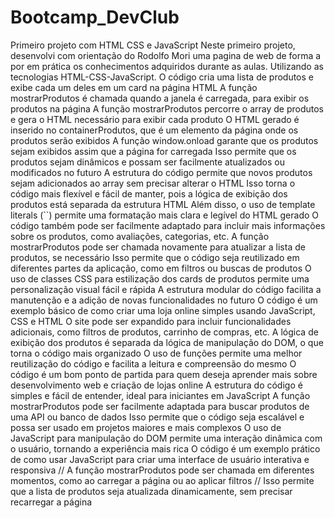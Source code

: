 # Bootcamp_DevClub
Primeiro projeto com HTML CSS e JavaScript
Neste primeiro projeto, desenvolvi com orientação do Rodolfo Mori uma pagina de web de forma a por em prática os conhecimentos 
adquiridos durante as aulas. Utilizando as tecnologias HTML-CSS-JavaScript.
O código cria uma lista de produtos e exibe cada um deles em um card na página HTML
A função mostrarProdutos é chamada quando a janela é carregada, para exibir os produtos na página
A função mostrarProdutos percorre o array de produtos e gera o HTML necessário para exibir cada produto
O HTML gerado é inserido no containerProdutos, que é um elemento da página onde os produtos serão exibidos
A função window.onload garante que os produtos sejam exibidos assim que a página for carregada
Isso permite que os produtos sejam dinâmicos e possam ser facilmente atualizados ou modificados no futuro
A estrutura do código permite que novos produtos sejam adicionados ao array sem precisar alterar o HTML
Isso torna o código mais flexível e fácil de manter, pois a lógica de exibição dos produtos está separada da estrutura HTML
Além disso, o uso de template literals (``) permite uma formatação mais clara e legível do HTML gerado
O código também pode ser facilmente adaptado para incluir mais informações sobre os produtos, como avaliações, categorias, etc.
A função mostrarProdutos pode ser chamada novamente para atualizar a lista de produtos, se necessário
Isso permite que o código seja reutilizado em diferentes partes da aplicação, como em filtros ou buscas de produtos
O uso de classes CSS para estilização dos cards de produtos permite uma personalização visual fácil e rápida
A estrutura modular do código facilita a manutenção e a adição de novas funcionalidades no futuro
O código é um exemplo básico de como criar uma loja online simples usando JavaScript, CSS e HTML
O site pode ser expandido para incluir funcionalidades adicionais, como filtros de produtos, carrinho de compras, etc.
A lógica de exibição dos produtos é separada da lógica de manipulação do DOM, o que torna o código mais organizado
O uso de funções permite uma melhor reutilização do código e facilita a leitura e compreensão do mesmo
O código é um bom ponto de partida para quem deseja aprender mais sobre desenvolvimento web e criação de lojas online
A estrutura do código é simples e fácil de entender, ideal para iniciantes em JavaScript
A função mostrarProdutos pode ser facilmente adaptada para buscar produtos de uma API ou banco de dados
Isso permite que o código seja escalável e possa ser usado em projetos maiores e mais complexos
O uso de JavaScript para manipulação do DOM permite uma interação dinâmica com o usuário, tornando a experiência mais rica
O código é um exemplo prático de como usar JavaScript para criar uma interface de usuário interativa e responsiva
// A função mostrarProdutos pode ser chamada em diferentes momentos, como ao carregar a página ou ao aplicar filtros
// Isso permite que a lista de produtos seja atualizada dinamicamente, sem precisar recarregar a página
